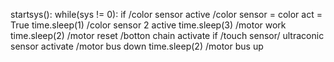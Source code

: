 startsys():
    while(sys != 0):
        if /color sensor active
            /color sensor = color
            act = True
            time.sleep(1)
            /color sensor 2 active
            time.sleep(3)
            /motor work
            time.sleep(2)
            /motor reset
            /botton chain activate
            if /touch sensor/ ultraconic sensor activate
                /motor bus down
                time.sleep(2)
                /motor bus up
